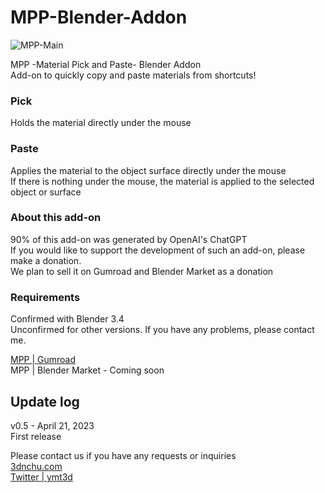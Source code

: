 # MPP-Blender-Addon
![MPP-Main](https://user-images.githubusercontent.com/7782271/233642499-eee27746-5005-4b7d-bfbb-07108802f1c3.jpg)

MPP -Material Pick and Paste- Blender Addon<br>
Add-on to quickly copy and paste materials from shortcuts!<br>

### Pick<br>
Holds the material directly under the mouse

### Paste<br>
Applies the material to the object surface directly under the mouse<br>
If there is nothing under the mouse, the material is applied to the selected object or surface<br>

### About this add-on<br>
90% of this add-on was generated by OpenAI's ChatGPT<br>
If you would like to support the development of such an add-on, please make a donation.<br>
We plan to sell it on Gumroad and Blender Market as a donation<br>

### Requirements<br>
Confirmed with Blender 3.4<br>
Unconfirmed for other versions. If you have any problems, please contact me.<br>

[MPP | Gumroad](https://yamato3d.gumroad.com/l/mpp)<br>
MPP | Blender Market - Coming soon<br>

##  Update log<br>
v0.5 - April 21, 2023<br>
First release<br>

Please contact us if you have any requests or inquiries<br>
[3dnchu.com](https://3dnchu.com)<br>
[Twitter | ymt3d](https://twitter.com/ymt3d)<br>
